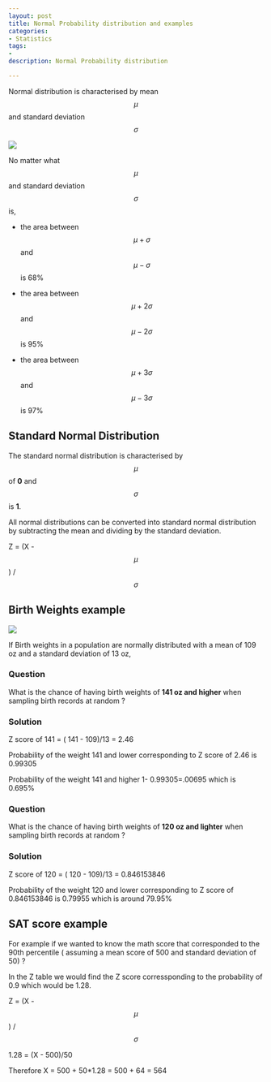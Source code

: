 ```yaml
---
layout: post
title: Normal Probability distribution and examples 
categories: 
- Statistics
tags:
- 
description: Normal Probability distribution

---   
```

Normal distribution is characterised by mean $$\mu$$ and standard deviation $$\sigma$$  

<img src="../../assets/images/normal-distribution/normal.png"/>

No matter what $$\mu$$ and standard deviation $$\sigma$$  is,  
* the area between $$\mu + \sigma$$  and $$\mu - \sigma$$ is 68%  

*  the area between $$\mu + 2\sigma$$  and $$\mu - 2\sigma$$ is 95%  

*  the area between $$\mu + 3\sigma$$  and $$\mu - 3\sigma$$ is 97%   

## Standard Normal Distribution  

The standard normal distribution is characterised by $$\mu$$ of **0** and $$\sigma$$ is **1**.  

All normal distributions can be converted into standard normal distribution by subtracting the mean and dividing by the standard deviation.  

Z = (X - $$\mu$$) / $$\sigma$$

## Birth Weights example  

 <div class="img_row">
	<img class="col three" src="../../assets/images/normal-distribution/birth-weight.jpg"/>
</div>

If Birth weights in a population are normally distributed with a mean of 109 oz and a standard deviation of 13 oz,

### Question

What is the chance of having birth weights of **141 oz and higher**  when sampling birth records at random ?  

### Solution

Z score of 141 = ( 141 - 109)/13 = 2.46

Probability of the weight 141 and lower corresponding to Z score of 2.46 is 0.99305

Probability of the weight 141 and higher 1- 0.99305=.00695 
which is 0.695%  

### Question

What is the chance of having birth weights of **120 oz and lighter**  when sampling birth records at random ?  

### Solution

Z score of 120 = ( 120 - 109)/13 = 0.846153846

Probability of the weight 120 and lower corresponding to Z score of 0.846153846 is 0.79955  which is around 79.95%

## SAT score example  

For example if we wanted to know the math score that corresponded to the 90th percentile ( assuming a mean score of 500 and standard deviation of 50) ?

In the Z table we would find the Z score corressponding to the probability of 0.9 which would be 1.28.

Z = (X - $$\mu$$) / $$\sigma$$  

1.28 = (X - 500)/50

Therefore X = 500 + 50*1.28 = 500 + 64 = 564  

